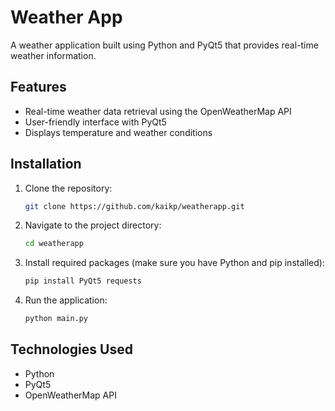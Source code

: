 # Weather App

A weather application built using Python and PyQt5 that provides real-time weather information.

## Features
- Real-time weather data retrieval using the OpenWeatherMap API
- User-friendly interface with PyQt5
- Displays temperature and weather conditions

## Installation
1. Clone the repository:
   ```bash
   git clone https://github.com/kaikp/weatherapp.git
   ```
2. Navigate to the project directory:
   ```bash
   cd weatherapp
   ```
3. Install required packages (make sure you have Python and pip installed):
   ```bash
   pip install PyQt5 requests
   ```
4. Run the application:
   ```bash
   python main.py
   ```

## Technologies Used
- Python
- PyQt5
- OpenWeatherMap API
